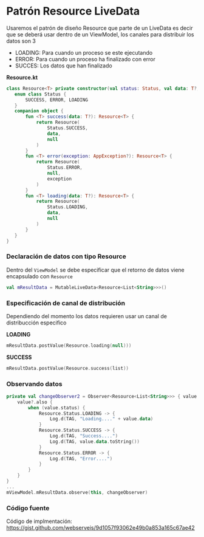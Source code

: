 # Patrón Resource LiveData

Usaremos el patrón de diseño Resource que parte de un LiveData es decir que se deberá usar dentro de un ViewModel, los canales para distribuir los datos son 3

 - LOADING: Para cuando un proceso se este ejecutando
 - ERROR: Para cuando un proceso ha finalizado con error
 - SUCCES: Los datos que han finalizado
 
 **Resource.kt**
 ```kotlin
 class Resource<T> private constructor(val status: Status, val data: T?, val exception: AppException?) {
    enum class Status {
        SUCCESS, ERROR, LOADING
    }
    companion object {
        fun <T> success(data: T?): Resource<T> {
            return Resource(
                Status.SUCCESS,
                data,
                null
            )
        }
        fun <T> error(exception: AppException?): Resource<T> {
            return Resource(
                Status.ERROR,
                null,
                exception
            )
        }
        fun <T> loading(data: T?): Resource<T> {
            return Resource(
                Status.LOADING,
                data,
                null
            )
        }
    }
}
  ```
  
### Declaración de datos con tipo Resource
Dentro del `ViewModel` se debe especificar que el retorno de datos viene encapsulado con `Resource`

```kotlin
val mResultData = MutableLiveData<Resource<List<String>>>()
```

### Especificación de canal de distribución
Dependiendo del momento los datos requieren usar un canal de distribucción especifico

**LOADING**

```kotlin
mResultData.postValue(Resource.loading(null)))
```

**SUCCESS**
```kotlin
mResultData.postValue(Resource.success(list))
```

### Observando datos

```kotlin
private val changeObserver2 = Observer<Resource<List<String>>> { value ->
    value?.also {
        when (value.status) {
            Resource.Status.LOADING -> {
                Log.d(TAG, "Loading...." + value.data)
            }
            Resource.Status.SUCCESS -> {
                Log.d(TAG, "Success....")
                Log.d(TAG, value.data.toString())
            }
            Resource.Status.ERROR -> {
                Log.d(TAG, "Error....")
            }
        }
    }
}
...
mViewModel.mResultData.observe(this, changeObserver)
```
### Código fuente
Código de implmentación: https://gist.github.com/webserveis/9d1057f93062e49b0a853a165c67ae42

